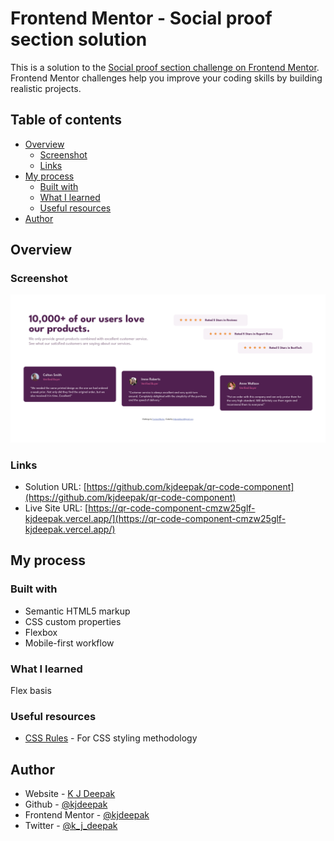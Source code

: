 # Frontend Mentor - Social proof section solution

This is a solution to the [Social proof section challenge on Frontend Mentor](https://www.frontendmentor.io/challenges/social-proof-section-6e0qTv_bA). Frontend Mentor challenges help you improve your coding skills by building realistic projects. 

## Table of contents

- [Overview](#overview)
  - [Screenshot](#screenshot)
  - [Links](#links)
- [My process](#my-process)
  - [Built with](#built-with)
  - [What I learned](#what-i-learned)
  - [Useful resources](#useful-resources)
- [Author](#author)

## Overview

### Screenshot

![](./screenshot.png)

### Links

- Solution URL: [https://github.com/kjdeepak/qr-code-component](https://github.com/kjdeepak/qr-code-component)
- Live Site URL: [https://qr-code-component-cmzw25glf-kjdeepak.vercel.app/](https://qr-code-component-cmzw25glf-kjdeepak.vercel.app/)

## My process

### Built with

- Semantic HTML5 markup
- CSS custom properties
- Flexbox
- Mobile-first workflow

### What I learned

Flex basis

### Useful resources

- [CSS Rules](http://getbem.com/introduction/) - For CSS styling methodology

## Author

- Website - [K J Deepak](https://kjdeepak.com/)
- Github - [@kjdeepak](https://github.com/kjdeepak)
- Frontend Mentor - [@kjdeepak](https://www.frontendmentor.io/profile/kjdeepak)
- Twitter - [@k_j_deepak](https://www.twitter.com/k_j_deepak)